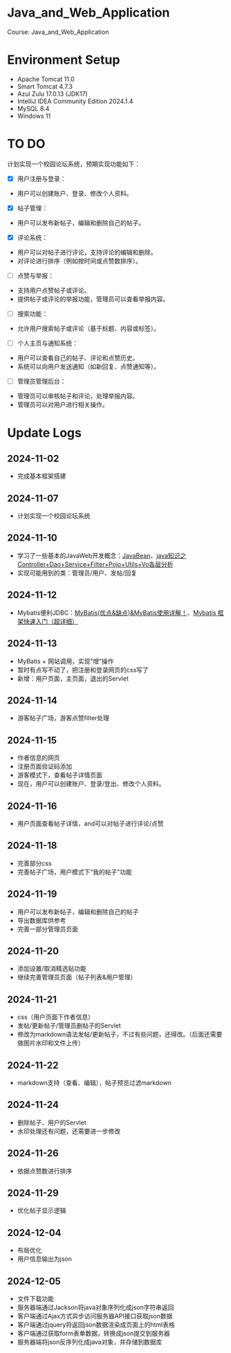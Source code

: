 # Java_and_Web_Application
Course: Java_and_Web_Application

# Environment Setup

+ Apache Tomcat 11.0
+ Smart Tomcat 4.7.3
+ Azul Zulu 17.0.13 (JDK17)
+ IntelliJ IDEA Community Edition 2024.1.4
+ MySQL 8.4
+ Windows 11

# TO DO

计划实现一个校园论坛系统，预期实现功能如下：

- [x] 用户注册与登录：
+ 用户可以创建账户、登录、修改个人资料。
- [x] 帖子管理：
+ 用户可以发布新帖子，编辑和删除自己的帖子。
- [x] 评论系统：
+ 用户可以对帖子进行评论，支持评论的编辑和删除。
+ 对评论进行排序（例如按时间或点赞数排序）。
- [ ] 点赞与举报：
+ 支持用户点赞帖子或评论。
+ 提供帖子或评论的举报功能，管理员可以查看举报内容。
- [ ] 搜索功能：
+ 允许用户搜索帖子或评论（基于标题、内容或标签）。
- [ ] 个人主页与通知系统：
+ 用户可以查看自己的帖子、评论和点赞历史。
+ 系统可以向用户发送通知（如新回复、点赞通知等）。
- [ ] 管理员管理后台：
+ 管理员可以审核帖子和评论，处理举报内容。
+ 管理员可以对用户进行相关操作。

# Update Logs

## 2024-11-02
+ 完成基本框架搭建

## 2024-11-07
+ 计划实现一个校园论坛系统

## 2024-11-10
+ 学习了一些基本的JavaWeb开发概念：[JavaBean](https://blog.csdn.net/CZB_xiaoniu/article/details/79470703)、[java知识之Controller+Dao+Service+Filter+Pojo+Utils+Vo各层分析](https://blog.csdn.net/qq_38881474/article/details/96447154)
+ 实现可能用到的类：管理员/用户、发帖/回复

## 2024-11-12
+ Mybatis便利JDBC：[MyBatis(优点&缺点)&MyBatis使用详解！](https://zhuanlan.zhihu.com/p/338487669)、[Mybatis 框架快速入门（超详细）](https://blog.csdn.net/weixin_43883917/article/details/113731380)

## 2024-11-13
+ MyBatis + 网站调用，实现“增”操作
+ 暂时有点写不动了，把注册和登录网页的css写了
+ 新增：用户页面，主页面，退出的Servlet

## 2024-11-14
+ 游客帖子广场，游客点赞filter处理

## 2024-11-15
+ 作者信息的网页
+ 注册页面验证码添加
+ 游客模式下，查看帖子详情页面
+ 现在，用户可以创建账户、登录/登出、修改个人资料。

## 2024-11-16
+ 用户页面查看帖子详情，and可以对帖子进行评论/点赞

## 2024-11-18
+ 完善部分css
+ 完善帖子广场，用户模式下“我的帖子”功能

## 2024-11-19
+ 用户可以发布新帖子，编辑和删除自己的帖子
+ 导出数据库供参考
+ 完善一部分管理员页面

## 2024-11-20
+ 添加设置/取消精选贴功能
+ 继续完善管理员页面（帖子列表&用户管理）

## 2024-11-21
+ css（用户页面下作者信息）
+ 发帖/更新帖子/管理员删帖子的Servlet
+ 修改为markdown语法发帖/更新帖子，不过有些问题，还得改。（后面还需要做图片水印和文件上传）

## 2024-11-22
+ markdown支持（查看、编辑），帖子预览过滤markdown

## 2024-11-24
+ 删除帖子、用户的Servlet
+ 水印处理还有问题，还需要进一步修改

## 2024-11-26
+ 依据点赞数进行排序

## 2024-11-29
+ 优化帖子显示逻辑

## 2024-12-04
+ 布局优化
+ 用户信息输出为json

## 2024-12-05
+ 文件下载功能
+ 服务器端通过Jackson将java对象序列化成json字符串返回
+ 客户端通过Ajax方式异步访问服务器API接口获取json数据
+ 客户端通过jquery将返回json数据渲染成页面上的html表格
+ 客户端通过获取form表单数据，转换成json提交到服务器
+ 服务器端将json反序列化成java对象，并存储到数据库